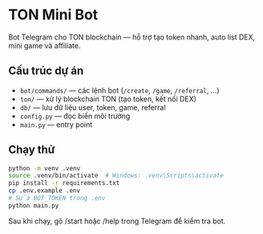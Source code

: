 
# TON Mini Bot

Bot Telegram cho TON blockchain — hỗ trợ tạo token nhanh, auto list DEX, mini game và affiliate.

## Cấu trúc dự án
- `bot/commands/` — các lệnh bot (`/create`, `/game`, `/referral`, ...)
- `ton/` — xử lý blockchain TON (tạo token, kết nối DEX)
- `db/` — lưu dữ liệu user, token, game, referral
- `config.py` — đọc biến môi trường
- `main.py` — entry point

## Chạy thử
```bash
python -m venv .venv
source .venv/bin/activate  # Windows: .venv\Scripts\activate
pip install -r requirements.txt
cp .env.example .env
# Sửa BOT_TOKEN trong .env
python main.py
```

Sau khi chạy, gõ /start hoặc /help trong Telegram để kiểm tra bot.
